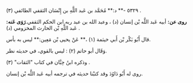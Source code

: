 ٥٣٢٩ -** د:** مُحَمَّد بن عَبد اللَّهِ بن إِنْسَان الثقفي الطائفي (٣) .

**روى عن:** أبيه عَبد اللَّه بْن إنسان (د) ، وعبد الله بن عبد ربه ابن الحكم الثقفي.**رَوَى عَنه:** عَبد اللَّهِ بْن الحارث المخزومي (د) .

قال أَبُو بَكْر بْن أَبي خيثمة (١) ،** عَنْ يحيى بْن مَعِين:** ليس به بأس.

وَقَال أبو حاتم (٢) : ليس بالقوي، في حديثه نظر.

وذكره ابنُ حِبَّان في كتاب "الثقات" (٣) .

روى له أَبُو دَاوُدَ وقد كتبْنا حديثه في ترجمه أبيه عَبد اللَّه بْن إنسان.